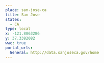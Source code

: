 ```yaml
---
place: san-jose-ca
title: San Jose
states:
  - CA
type: local
x: -121.8863286
y: 37.3382082
wwc: true
portal_urls:
  General: http://data.sanjoseca.gov/home
---
```

